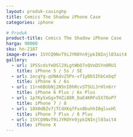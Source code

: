 ```yaml
---
layout: produk-casinghp
title: Comics The Shadow iPhone Case
categories: iphone

# Produk
product-title: Comics The Shadow iPhone Case
harga: 90000
sku: hn-2187
image-drive: 1SYCQ9NvT9iJYROYn9jpkINInjl03ait4
gallery:
  - url: 1PSScdsYeDSl2XLgtWbO7sQVoDSYn0RU1
    title: iPhone 5 / 5s / SE
  - url: 1ecqYg-qUNAdv25Pn-vf1yDbSIhbCebqf
    title: iPhone 6 / 6s
  - url: 11rn6BUbNj2N5nI0hRcvSTSUiJrHln6rr
    title: iPhone 6 Plus / 6s Plus
  - url: 1p7KySxGgvTHZi88R_OaE4KRFo5X7OoP7
    title: iPhone 7 / 8
  - url: 18X0dBZv7jTCdXKqfFus0buhhI0qluxHl
    title: iPhone 7 Plus / 8 Plus
  - url: 1SYCQ9NvT9iJYROYn9jpkINInjl03ait4
    title: iPhone X
---
```

